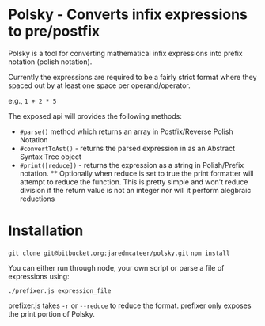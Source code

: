 # Polsky - Converts infix expressions to pre/postfix

Polsky is a tool for converting mathematical infix expressions into prefix notation (polish notation).

Currently the expressions are required to be a fairly strict format where they spaced out by at least one space per operand/operator.

e.g., `1 + 2 * 5`

The exposed api will provides the following methods:

* `#parse()` method which returns an array in Postfix/Reverse Polish Notation
* `#convertToAst()` - returns the parsed expression in as an Abstract Syntax Tree object
* `#print([reduce])` - returns the expression as a string in Polish/Prefix notation.
** Optionally when reduce is set to true the print formatter will attempt to reduce the function. This is pretty simple and won't reduce division if the return value is not an integer nor will it perform alegbraic reductions

# Installation

`git clone git@bitbucket.org:jaredmcateer/polsky.git`
`npm install`

You can either run through node, your own script or parse a file of expressions using:

`./prefixer.js expression_file`

prefixer.js takes `-r` or `--reduce` to reduce the format. prefixer only exposes the print portion of Polsky.
